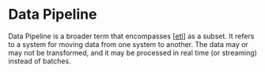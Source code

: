 # Data Pipeline

Data Pipeline is a broader term that encompasses [[etl]] as a subset. It refers to a system for moving data from one system to another. The data may or may not be transformed, and it may be processed in real time (or streaming) instead of batches.

[//begin]: # "Autogenerated link references for markdown compatibility"
[etl]: etl "Extract, transform, load"
[//end]: # "Autogenerated link references"
